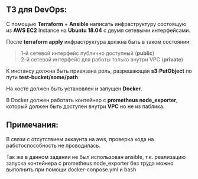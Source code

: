 ## ТЗ для DevOps:

С помощью <b>Terraform</b> + <b>Ansible</b> написать инфраструктуру состоящую из <b>AWS EC2</b> Instance на <b>Ubuntu 18.04</b> c двумя сетевыми интерфейсами.

После <b>terraform apply</b> инфраструктура должна быть в таком состоянии:
   >1-й сетевой интерфейс публично доступный (<b>public</b>)   
   >2-й сетевой интерфейс для работы только внутри VPC (<b>private</b>)

К инстансу должна быть привязана роль, разрешающая <b>s3:PutObject</b> по пути <b>test-bucket/some/path</b>

На хосте должен быть установлен и запущен <b>Docker</b>.  

В Docker должен работать контейнер с <b>prometheus node_exporter</b>, который должен быть доступен внутри <b>VPC</b> но не из паблика.


## Примечания:

В связи с отсутствием аккаунта на aws, проверка кода на работоспособность
не проводилась.

Так же в данном задании не был использован ansible, т.к. реализацию запуска
контейнера с prometheus node_exporter без труда можно выполнить при помощи
docker-conpose.yml и bash